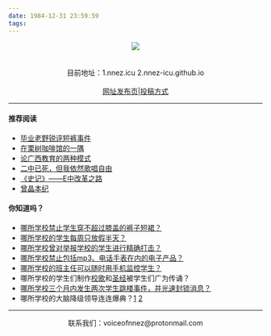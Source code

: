 ```yaml
---
date: 1984-12-31 23:59:59
tags: 
---
```


<center><img src="/README/welcome.png"/></center><br>
<br>


<center>目前地址：1.nnez.icu 2.nnez-icu.github.io</center>
<br>
<center><a href="https://github.com/nnez-icu/nnez.icu" target="_blank">网址发布页</a>|<a href="/contact/" target="_blank">投稿方式</a>
</center>

---
#### 推荐阅读
+ [毕业老野锐评短裤事件](/毕业老野锐评短裤事件/)
+ [在栗树咖啡馆的一隅](/在栗树咖啡馆的一隅/)
+ [论广西教育的两种模式](/edu/)
+ [二中已死，但我依然歌唱自由](/二中已死，但我依然歌唱自由/)
+ [《史记》——E中改革之路](/史记/)
+ [曾晶本纪](/曾晶本纪/)

#### 你知道吗？
+ [哪所学校禁止学生穿不超过膝盖的裤子短裙？](/史记/#dksj)
+ [哪所学校的学生每周只放假半天？](/史记/#pzzy)
+ [哪所学校曾对举报学校的学生进行精确打击？](/史记/#qdjb)
+ [哪所学校禁止包括mp3、电话手表在内的电子产品？](/史记/#pzzj)
+ [哪所学校的班主任可以随时用手机监控学生？](/做遵规守纪好学生)
+ 哪所学校的学生们制作[校歌](/北宁二中校歌)和[圣经](史记/#ezsj)被学生们广为传诵？
+ [哪所学校三个月内发生两次学生跳楼事件，并光速封锁消息？](/史记/#xszl)
+ 哪所学校的大脑降级领导连连爆典？[1](/史记/#yrys) [2](/史记/#ycgs)
---

<p><center>联系我们：voiceofnnez@protonmail.com </center><br>

